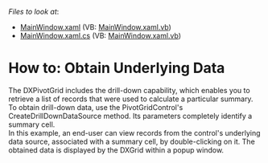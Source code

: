 <!-- default file list -->
*Files to look at*:

* [MainWindow.xaml](./CS/HowtoObtainUnderlyingData/MainWindow.xaml) (VB: [MainWindow.xaml.vb](./VB/HowtoObtainUnderlyingData/MainWindow.xaml.vb))
* [MainWindow.xaml.cs](./CS/HowtoObtainUnderlyingData/MainWindow.xaml.cs) (VB: [MainWindow.xaml.vb](./VB/HowtoObtainUnderlyingData/MainWindow.xaml.vb))
<!-- default file list end -->
# How to: Obtain Underlying Data


<p>The DXPivotGrid includes the drill-down capability, which enables you to retrieve a list of records that were used to calculate a particular summary. <br />
To obtain drill-down data, use the PivotGridControl's CreateDrillDownDataSource method. Its parameters completely identify a summary cell.<br />
In this example, an end-user can view records from the control's underlying data source, associated with a summary cell, by double-clicking on it. The obtained data is displayed by the DXGrid within a popup window.</p>

<br/>



